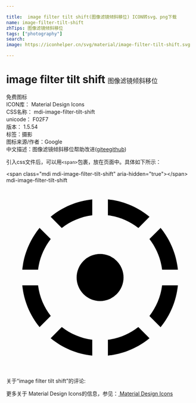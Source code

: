 ```yaml
---

title:  image filter tilt shift(图像滤镜倾斜移位) ICON转svg、png下载
name: image-filter-tilt-shift
zhTips: 图像滤镜倾斜移位
tags: ["photography"]
search: 
image: https://iconhelper.cn/svg/material/image-filter-tilt-shift.svg

---
```


# image filter tilt shift  <small style="font-size: 60%;font-weight: 100">图像滤镜倾斜移位</small>


<div class="detail-page">
<p>
<span><span class="badge-success badge">免费图标</span> </span>
<br/>
<span>
ICON库：
<span class="badge-secondary badge">Material Design Icons</span> 
</span>
<br/>
<span>
CSS名称：
<span class="badge-secondary badge">mdi-image-filter-tilt-shift</span> 
</span>
<br/>
<span>
unicode：
<span class="badge-secondary badge">F02F7</span> 
<copy-btn content='F02F7' btn-title=""></copy-btn>
<copy-btn :content='String.fromCodePoint(parseInt("F02F7", 16))' btn-title="复制U"></copy-btn>
</span>
<br/>
<span>
版本：
<span class="badge-secondary badge">1.5.54</span> 
</span><br/><span>标签：<span class="badge-light badge"><router-link to="/tags/photography.html">摄影</router-link></span></span>
<br/>
<span>图标来源/作者：<span class="badge-light badge">Google</span></span> 
<br/>
<span class="zh-detail">中文描述：<span class="badge-primary badge">图像滤镜倾斜移位</span><span class="help-link"><span>帮助改进</span>(<a href="https://gitee.com/liuwave/icon-helper/edit/master/json/material/image-filter-tilt-shift.json" target="_blank" rel="noopener noreferrer">gitee</a><a href="https://github.com/liuwave/icon-helper/edit/master/json/material/image-filter-tilt-shift.json" target="_blank" rel="noopener noreferrer">github</a></span>)</span><br/>
</p>
</div>
<div class="alert alert-dark">
  <i class="mdi mdi-image-filter-tilt-shift mdi-48px"></i>
  <i class="mdi mdi-image-filter-tilt-shift mdi-36px"></i>
  <i class="mdi mdi-image-filter-tilt-shift mdi-24px"></i>
  <i class="mdi mdi-image-filter-tilt-shift mdi-18px"></i>
</div>
<div>
  <p>引入css文件后，可以用<code>&lt;span&gt;</code>包裹，放在页面中。具体如下所示：    
  </p>
  <div class="alert alert-primary" style="font-size: 14px">
    &lt;span class="mdi mdi-image-filter-tilt-shift" aria-hidden="true"&gt;&lt;/span&gt;
    <copy-btn content='<span class="mdi mdi-image-filter-tilt-shift" aria-hidden="true"></span>'></copy-btn>
  </div>
  <div class="alert alert-secondary">
    <i class="mdi mdi-image-filter-tilt-shift"
    style="font-size: 24px"
    aria-hidden="true"></i> mdi-image-filter-tilt-shift
    <copy-btn content="mdi-image-filter-tilt-shift" btn-title="复制图标名称"></copy-btn>
  </div>
</div>
<div id="svg" class="svg-wrap">
<svg xmlns="http://www.w3.org/2000/svg" viewBox="0 0 24 24"><path d="M5.68,19.74C7.16,20.95 9,21.75 11,21.95V19.93C9.54,19.75 8.21,19.17 7.1,18.31M13,19.93V21.95C15,21.75 16.84,20.95 18.32,19.74L16.89,18.31C15.79,19.17 14.46,19.75 13,19.93M18.31,16.9L19.74,18.33C20.95,16.85 21.75,15 21.95,13H19.93C19.75,14.46 19.17,15.79 18.31,16.9M15,12A3,3 0 0,0 12,9A3,3 0 0,0 9,12A3,3 0 0,0 12,15A3,3 0 0,0 15,12M4.07,13H2.05C2.25,15 3.05,16.84 4.26,18.32L5.69,16.89C4.83,15.79 4.25,14.46 4.07,13M5.69,7.1L4.26,5.68C3.05,7.16 2.25,9 2.05,11H4.07C4.25,9.54 4.83,8.21 5.69,7.1M19.93,11H21.95C21.75,9 20.95,7.16 19.74,5.68L18.31,7.1C19.17,8.21 19.75,9.54 19.93,11M18.32,4.26C16.84,3.05 15,2.25 13,2.05V4.07C14.46,4.25 15.79,4.83 16.9,5.69M11,4.07V2.05C9,2.25 7.16,3.05 5.68,4.26L7.1,5.69C8.21,4.83 9.54,4.25 11,4.07Z" /></svg>
</div>
<detail full-name='mdi-image-filter-tilt-shift'></detail>
<div>
<p>关于“image filter tilt shift”的评论:</p>
</div>
<Vssue title="关于“image filter tilt shift”的评论" ></Vssue>    
<div><p>更多关于 Material Design Icons的信息，参见：<a target="_blank" href="https://iconhelper.cn/material.html"> Material Design Icons</a>
</p></div>

